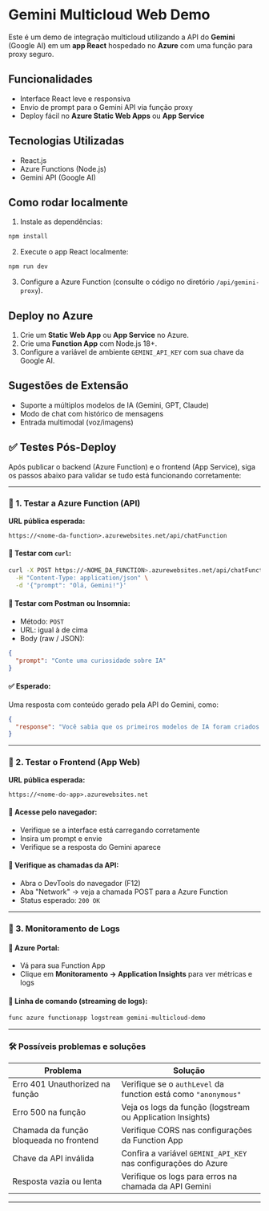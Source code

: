 # Gemini Multicloud Web Demo

Este é um demo de integração multicloud utilizando a API do **Gemini** (Google AI) em um **app React** hospedado no **Azure** com uma função para proxy seguro.

## Funcionalidades

- Interface React leve e responsiva
- Envio de prompt para o Gemini API via função proxy
- Deploy fácil no **Azure Static Web Apps** ou **App Service**

## Tecnologias Utilizadas

- React.js
- Azure Functions (Node.js)
- Gemini API (Google AI)

## Como rodar localmente

1. Instale as dependências:

```bash
npm install
```

2. Execute o app React localmente:

```bash
npm run dev
```

3. Configure a Azure Function (consulte o código no diretório `/api/gemini-proxy`).

## Deploy no Azure

1. Crie um **Static Web App** ou **App Service** no Azure.
2. Crie uma **Function App** com Node.js 18+.
3. Configure a variável de ambiente `GEMINI_API_KEY` com sua chave da Google AI.

## Sugestões de Extensão

- Suporte a múltiplos modelos de IA (Gemini, GPT, Claude)
- Modo de chat com histórico de mensagens
- Entrada multimodal (voz/imagens)

## ✅ Testes Pós-Deploy

Após publicar o backend (Azure Function) e o frontend (App Service), siga os passos abaixo para validar se tudo está funcionando corretamente:

---

### 🔹 1. Testar a Azure Function (API)

**URL pública esperada:**

```
https://<nome-da-function>.azurewebsites.net/api/chatFunction
```

#### 🔸 Testar com `curl`:
```bash
curl -X POST https://<NOME_DA_FUNCTION>.azurewebsites.net/api/chatFunction \
  -H "Content-Type: application/json" \
  -d '{"prompt": "Olá, Gemini!"}'
```

#### 🔸 Testar com Postman ou Insomnia:
- Método: `POST`
- URL: igual à de cima
- Body (raw / JSON):
```json
{
  "prompt": "Conte uma curiosidade sobre IA"
}
```

#### ✅ Esperado:
Uma resposta com conteúdo gerado pela API do Gemini, como:
```json
{
  "response": "Você sabia que os primeiros modelos de IA foram criados nos anos 1950?"
}
```

---

### 🔹 2. Testar o Frontend (App Web)

**URL pública esperada:**

```
https://<nome-do-app>.azurewebsites.net
```

#### 🔸 Acesse pelo navegador:
- Verifique se a interface está carregando corretamente
- Insira um prompt e envie
- Verifique se a resposta do Gemini aparece

#### 🔸 Verifique as chamadas da API:
- Abra o DevTools do navegador (F12)
- Aba "Network" → veja a chamada POST para a Azure Function
- Status esperado: `200 OK`

---

### 🔹 3. Monitoramento de Logs

#### 🔸 Azure Portal:
- Vá para sua Function App
- Clique em **Monitoramento → Application Insights** para ver métricas e logs

#### 🔸 Linha de comando (streaming de logs):
```bash
func azure functionapp logstream gemini-multicloud-demo
```

---

### 🛠️ Possíveis problemas e soluções

| Problema                                     | Solução                                                                 |
|----------------------------------------------|-------------------------------------------------------------------------|
| Erro 401 Unauthorized na função              | Verifique se o `authLevel` da function está como `"anonymous"`         |
| Erro 500 na função                           | Veja os logs da função (logstream ou Application Insights)             |
| Chamada da função bloqueada no frontend      | Verifique CORS nas configurações da Function App                       |
| Chave da API inválida                        | Confira a variável `GEMINI_API_KEY` nas configurações do Azure         |
| Resposta vazia ou lenta                      | Verifique os logs para erros na chamada da API Gemini                  |

---